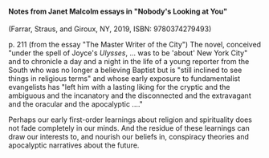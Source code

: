 #### Notes from Janet Malcolm essays in "Nobody's Looking at You"
(Farrar, Straus, and Giroux, NY, 2019, ISBN: 9780374279493)

p. 211 (from the essay "The Master Writer of the City")
The novel, conceived "under the spell of Joyce's *Ulysses*, ... was to be 'about' New York City" and to chronicle a day and a night in the life of a young reporter from the South who was no longer a believing Baptist but is "still inclined to see things in religious terms" and whose early exposure to fundamentalist evangelists has
        "left him with a lasting liking for the cryptic and the ambiguous and the incanatory and the disconnected and the extravagant and the oracular and the apocalyptic ...."
		
Perhaps our early first-order learnings about religion and spirituality does not fade completely in our minds. And the residue of these learnings can draw our interests to, and nourish our beliefs in, conspiracy theories and apocalyptic narratives about the future.
